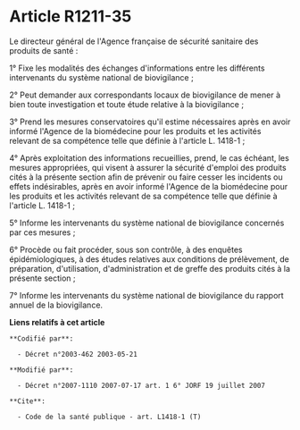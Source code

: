 # Article R1211-35

Le directeur général de l'Agence française de sécurité sanitaire des produits de santé :

1° Fixe les modalités des échanges d'informations entre les différents intervenants du système national de biovigilance ;

2° Peut demander aux correspondants locaux de biovigilance de mener à bien toute investigation et toute étude relative à la
biovigilance ;

3° Prend les mesures conservatoires qu'il estime nécessaires après en avoir informé l'Agence de la biomédecine pour les
produits et les activités relevant de sa compétence telle que définie à l'article L. 1418-1 ;

4° Après exploitation des informations recueillies, prend, le cas échéant, les mesures appropriées, qui visent à assurer la
sécurité d'emploi des produits cités à la présente section afin de prévenir ou faire cesser les incidents ou effets
indésirables, après en avoir informé l'Agence de la biomédecine pour les produits et les activités relevant de sa compétence
telle que définie à l'article L. 1418-1 ;

5° Informe les intervenants du système national de biovigilance concernés par ces mesures ;

6° Procède ou fait procéder, sous son contrôle, à des enquêtes épidémiologiques, à des études relatives aux conditions de
prélèvement, de préparation, d'utilisation, d'administration et de greffe des produits cités à la présente section ;

7° Informe les intervenants du système national de biovigilance du rapport annuel de la biovigilance.

**Liens relatifs à cet article**

	**Codifié par**:

	  - Décret n°2003-462 2003-05-21

	**Modifié par**:

	  - Décret n°2007-1110 2007-07-17 art. 1 6° JORF 19 juillet 2007

	**Cite**:

	  - Code de la santé publique - art. L1418-1 (T)
